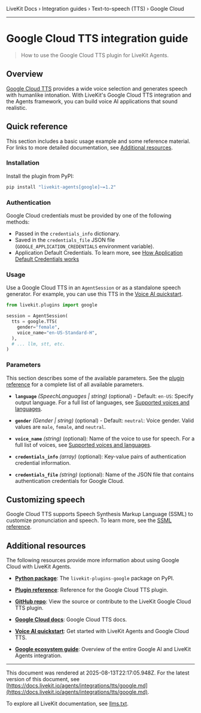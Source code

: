 LiveKit Docs › Integration guides › Text-to-speech (TTS) › Google Cloud

---

# Google Cloud TTS integration guide

> How to use the Google Cloud TTS plugin for LiveKit Agents.

## Overview

[Google Cloud TTS](https://cloud.google.com/text-to-speech) provides a wide voice selection and generates speech with humanlike intonation. With LiveKit's Google Cloud TTS integration and the Agents framework, you can build voice AI applications that sound realistic.

## Quick reference

This section includes a basic usage example and some reference material. For links to more detailed documentation, see [Additional resources](#additional-resources).

### Installation

Install the plugin from PyPI:

```bash
pip install "livekit-agents[google]~=1.2"

```

### Authentication

Google Cloud credentials must be provided by one of the following methods:

- Passed in the `credentials_info` dictionary.
- Saved in the `credentials_file` JSON file (`GOOGLE_APPLICATION_CREDENTIALS` environment variable).
- Application Default Credentials. To learn more, see [How Application Default Credentials works](https://cloud.google.com/docs/authentication/application-default-credentials)

### Usage

Use a Google Cloud TTS in an `AgentSession` or as a standalone speech generator. For example, you can use this TTS in the [Voice AI quickstart](https://docs.livekit.io/agents/start/voice-ai.md).

```python
from livekit.plugins import google

session = AgentSession(
  tts = google.TTS(
    gender="female",
    voice_name="en-US-Standard-H",
  ),
  # ... llm, stt, etc.
)

```

### Parameters

This section describes some of the available parameters. See the [plugin reference](https://docs.livekit.io/reference/python/v1/livekit/plugins/google/index.html.md#livekit.plugins.google.TTS) for a complete list of all available parameters.

- **`language`** _(SpeechLanguages | string)_ (optional) - Default: `en-US`: Specify output language. For a full list of languages, see [Supported voices and languages](https://cloud.google.com/text-to-speech/docs/voices).

- **`gender`** _(Gender | string)_ (optional) - Default: `neutral`: Voice gender. Valid values are `male`, `female`, and `neutral`.

- **`voice_name`** _(string)_ (optional): Name of the voice to use for speech. For a full list of voices, see [Supported voices and languages](https://cloud.google.com/text-to-speech/docs/voices).

- **`credentials_info`** _(array)_ (optional): Key-value pairs of authentication credential information.

- **`credentials_file`** _(string)_ (optional): Name of the JSON file that contains authentication credentials for Google Cloud.

## Customizing speech

Google Cloud TTS supports Speech Synthesis Markup Language (SSML) to customize pronunciation and speech. To learn more, see the [SSML reference](https://cloud.google.com/text-to-speech/docs/ssml).

## Additional resources

The following resources provide more information about using Google Cloud with LiveKit Agents.

- **[Python package](https://pypi.org/project/livekit-plugins-google/)**: The `livekit-plugins-google` package on PyPI.

- **[Plugin reference](https://docs.livekit.io/reference/python/v1/livekit/plugins/google/index.html.md#livekit.plugins.google.TTS)**: Reference for the Google Cloud TTS plugin.

- **[GitHub repo](https://github.com/livekit/agents/tree/main/livekit-plugins/livekit-plugins-google)**: View the source or contribute to the LiveKit Google Cloud TTS plugin.

- **[Google Cloud docs](https://cloud.google.com/text-to-speech/docs)**: Google Cloud TTS docs.

- **[Voice AI quickstart](https://docs.livekit.io/agents/start/voice-ai.md)**: Get started with LiveKit Agents and Google Cloud TTS.

- **[Google ecosystem guide](https://docs.livekit.io/agents/integrations/google.md)**: Overview of the entire Google AI and LiveKit Agents integration.

---

This document was rendered at 2025-08-13T22:17:05.948Z.
For the latest version of this document, see [https://docs.livekit.io/agents/integrations/tts/google.md](https://docs.livekit.io/agents/integrations/tts/google.md).

To explore all LiveKit documentation, see [llms.txt](https://docs.livekit.io/llms.txt).